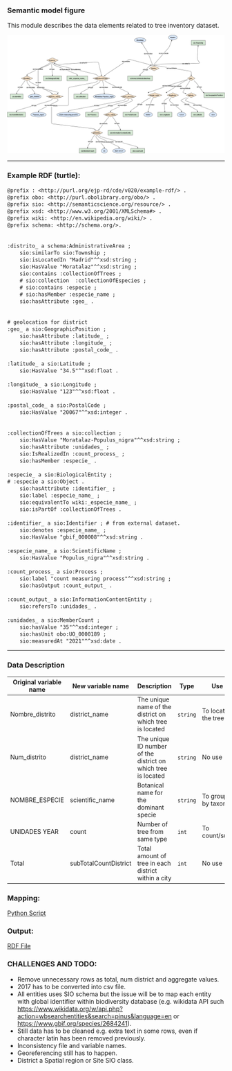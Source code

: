 ### Semantic model figure

This module describes the data elements related to tree inventory dataset.

<p align="center">
    <a href="../images/arbolado_2.png" target="_blank">
        <img src="../images/arbolado_2.png">
    </a>
</p>

***

### Example RDF (turtle):

```ttl
@prefix : <http://purl.org/ejp-rd/cde/v020/example-rdf/> .
@prefix obo: <http://purl.obolibrary.org/obo/> . 
@prefix sio: <http://semanticscience.org/resource/> .
@prefix xsd: <http://www.w3.org/2001/XMLSchema#> .
@prefix wiki: <http://en.wikipedia.org/wiki/> .
@prefix schema: <http://schema.org/>.


:distrito_ a schema:AdministrativeArea ;
    sio:similarTo sio:Township ;
    sio:isLocatedIn "Madrid"^^xsd:string ;
    sio:HasValue "Moratalaz"^^xsd:string ;
    sio:contains :collectionOfTrees ;
    # sio:collection  :collectionOfEspecies ;
    # sio:contains :especie ;
    # sio:hasMember :especie_name ;
    sio:hasAttribute :geo_ .


# geolocation for district
:geo_ a sio:GeographicPosition ;
    sio:hasAttribute :latitude_ ;
    sio:hasAttribute :longitude_ ;
    sio:hasAttribute :postal_code_ .

:latitude_ a sio:Latitude ;
    sio:HasValue "34.5"^^xsd:float .

:longitude_ a sio:Longitude ;    
    sio:HasValue "123"^^xsd:float .
    
:postal_code_ a sio:PostalCode ;
    sio:HasValue "20067"^^xsd:integer .


:collectionOfTrees a sio:collection ;
    sio:HasValue "Moratalaz-Populus_nigra"^^xsd:string ;
    sio:hasAttribute :unidades_ ;
    sio:IsRealizedIn :count_process_ ;
    sio:hasMember :especie_ .

:especie_ a sio:BiologicalEntity ;
# :especie a sio:Object .
    sio:hasAttribute :identifier_ ;
    sio:label :especie_name_ ;
    sio:equivalentTo wiki:_especie_name_ ;
    sio:isPartOf :collectionOfTrees .

:identifier_ a sio:Identifier ; # from external dataset.
    sio:denotes :especie_name_ ;
    sio:HasValue "gbif_000008"^^xsd:string .

:especie_name_ a sio:ScientificName ;
    sio:HasValue "Populus_nigra"^^xsd:string .

:count_process_ a sio:Process ;
    sio:label "count measuring process"^^xsd:string ;
    sio:hasOutput :count_output_ .

:count_output_ a sio:InformationContentEntity ;
    sio:refersTo :unidades_ .

:unidades_ a sio:MemberCount ;
    sio:hasValue "35"^^xsd:integer ;
    sio:hasUnit obo:UO_0000189 ;
    sio:measuredAt "2021"^^xsd:date .

```

***

### Data Description


| Original variable name | New variable name     | Description                                                  | Type   | Use                       | SIO Term | Other Term |
| ---------------------- | --------------------- | ------------------------------------------------------------ | ------ | ------------------------- | -------- | ---------  |
| Nombre_distrito        | district_name         | The unique name of the district on which tree is located     | `string` | To locate the tree        | [SpatialRegion](https://vemonet.github.io/semanticscience/browse/class-siospatialregion.html) | |
| Num_distrito           | district_name         | The unique ID number of the district on which tree is located | `string` | No use        | | |
| NOMBRE_ESPECIE         | scientific_name       | Botanical name for the dominant specie                       | `string` | To group by taxon         | [MaterialEntity](https://vemonet.github.io/semanticscience/browse/class-siomaterialentity.html) | Specie |
| UNIDADES YEAR          | count                 | Number of tree from same type                                | `int`    | To count/sum              |[MemberCount](https://vemonet.github.io/semanticscience/browse/class-siomembercount.html)|
| Total                  | subTotalCountDistrict | Total amount of tree in each district within a city          | `int`    | No use | | |


### Mapping:
[Python Script](https://github.com/carlosug/opengov-kg/blob/main/etl/generate_rdf2.py)
### Output:
[RDF File](https://github.com/carlosug/opengov-kg/blob/main/etl/outputs/rdflib-output2.ttl)

### CHALLENGES AND TODO:
* Remove unnecessary rows as total, num district and aggregate values.
* 2017 has to be converted into csv file.
* All entities uses SIO schema but the issue will be to map each entity with global identifier within biodiversity database (e.g. wikidata API such https://www.wikidata.org/w/api.php?action=wbsearchentities&search=pinus&language=en or https://www.gbif.org/species/2684241).
* Still data has to be cleaned e.g. extra text in some rows, even if character latin has been removed previously.
* Inconsistency file and variable names.
* Georeferencing still has to happen.
* District a Spatial region or Site SIO class.
